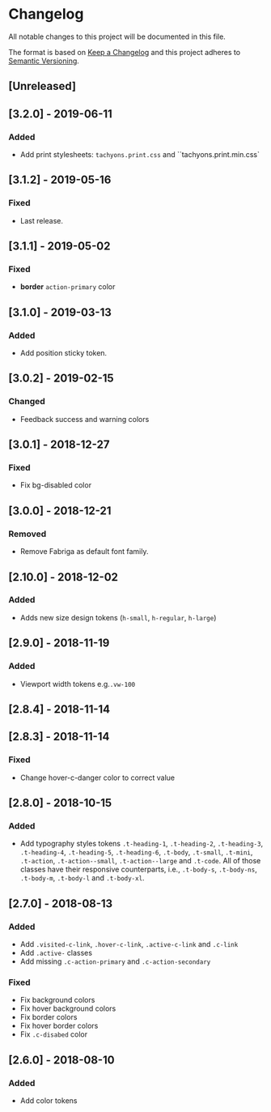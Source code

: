 # Changelog

All notable changes to this project will be documented in this file.

The format is based on [Keep a Changelog](http://keepachangelog.com/en/1.0.0/)
and this project adheres to [Semantic Versioning](http://semver.org/spec/v2.0.0.html).

## [Unreleased]

## [3.2.0] - 2019-06-11

### Added

- Add print stylesheets: `tachyons.print.css` and ``tachyons.print.min.css`

## [3.1.2] - 2019-05-16

### Fixed

- Last release.

## [3.1.1] - 2019-05-02

### Fixed

- **border** `action-primary` color

## [3.1.0] - 2019-03-13

### Added

- Add position sticky token.

## [3.0.2] - 2019-02-15

### Changed

- Feedback success and warning colors

## [3.0.1] - 2018-12-27

### Fixed

- Fix bg-disabled color

## [3.0.0] - 2018-12-21

### Removed

- Remove Fabriga as default font family.

## [2.10.0] - 2018-12-02

### Added

- Adds new size design tokens (`h-small`, `h-regular`, `h-large`)

## [2.9.0] - 2018-11-19

### Added

- Viewport width tokens e.g.`.vw-100`

## [2.8.4] - 2018-11-14

## [2.8.3] - 2018-11-14

### Fixed

- Change hover-c-danger color to correct value

## [2.8.0] - 2018-10-15

### Added

- Add typography styles tokens `.t-heading-1`, `.t-heading-2`, `.t-heading-3`, `.t-heading-4`, `.t-heading-5`, `.t-heading-6`, `.t-body`, `.t-small`, `.t-mini`, `.t-action`, `.t-action--small`, `.t-action--large` and `.t-code`. All of those classes have their responsive counterparts, i.e., `.t-body-s`, `.t-body-ns`, `.t-body-m`, `.t-body-l` and `.t-body-xl`.

## [2.7.0] - 2018-08-13

### Added

- Add `.visited-c-link`, `.hover-c-link`, `.active-c-link` and `.c-link`
- Add `.active-` classes
- Add missing `.c-action-primary` and `.c-action-secondary`

### Fixed

- Fix background colors
- Fix hover background colors
- Fix border colors
- Fix hover border colors
- Fix `.c-disabed` color

## [2.6.0] - 2018-08-10

### Added

- Add color tokens
